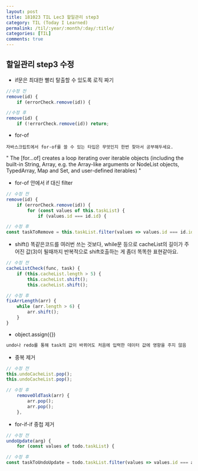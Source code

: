 ```yaml
---
layout: post
title: 181023 TIL Lec3 할일관리 step3
category: TIL (Today I Learned)
permalink: /til/:year/:month/:day/:title/
categories: [TIL]
comments: true
---
```


## 할일관리 step3 수정

- if문은 최대한 빨리 탈출할 수 있도록 로직 짜기

```javascript
//수정 전
remove(id) {
    if (errorCheck.remove(id)) {

//수정 후 
remove(id) {
    if (!errorCheck.remove(id)) return;
```

- for-of

```
자바스크립트에서 for-of를 쓸 수 있는 타입은 무엇인지 한번 찾아서 공부해두세요.
```

" The [for...of] creates a loop iterating over iterable objects (including the built-in String, Array, e.g. the Array-like arguments or NodeList objects, TypedArray, Map and Set, and user-defined iterables) "

- for-of 안에서 if 대신 filter

```javascript
// 수정 전
remove(id) {
    if (errorCheck.remove(id)) {
        for (const values of this.taskList) {
            if (values.id === id.id) {

// 수정 후
const taskToRemove = this.taskList.filter(values => values.id === id.id);
```

- shift() 똑같은코드를 여러번 쓰는 것보다, while문 등으로 cacheList의 길이가 주어진 값(3)이 될때까지 반복적으로 shift호출하는 게 좀더 똑똑한 표현같아요.

```javascript
// 수정 전
cacheListCheck(func, task) {
    if (this.cacheList.length > 5) {
        this.cacheList.shift();
        this.cacheList.shift();

// 수정 후 
fixArrLength(arr) {
    while (arr.length > 6) {
        arr.shift();
    }
} 
```

- object.assign({})

```javascript
undo나 redo를 통해 task의 값이 바뀌어도 처음에 입력한 데이터 값에 영향을 주지 않음
```

- 중복 제거

```javascript
// 수정 전
this.undoCacheList.pop();
this.undoCacheList.pop();

// 수정 후
    removeOldTask(arr) {
        arr.pop();
        arr.pop();
    },
```

- for-if-if 중첩 제거

```javascript
// 수정 전
undoUpdate(arg) {
    for (const values of todo.taskList) {

// 수정 후
const taskToUndoUpdate = todo.taskList.filter(values => values.id === arg.id);
```
